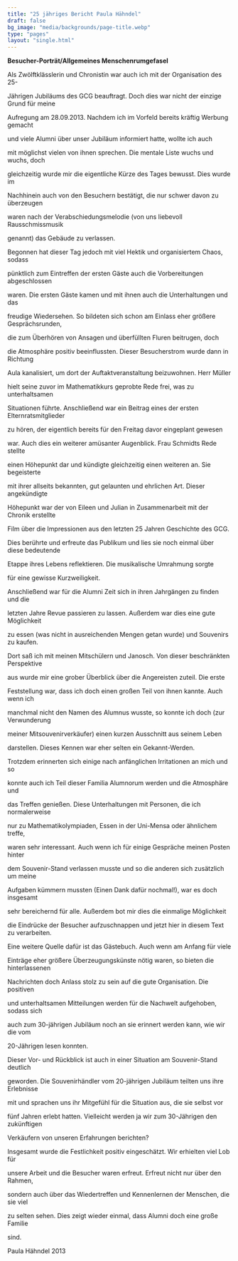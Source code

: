 ```yaml
---
title: "25 jähriges Bericht Paula Hähndel"
draft: false
bg_image: "media/backgrounds/page-title.webp"
type: "pages"
layout: "single.html"
---
```


**Besucher-Porträt/Allgemeines Menschenrumgefasel**


Als Zwölftklässlerin und Chronistin war auch ich mit der Organisation des 25-

Jährigen Jubiläums des GCG beauftragt. Doch dies war nicht der einzige Grund für meine

Aufregung am 28.09.2013. Nachdem ich im Vorfeld bereits kräftig Werbung gemacht

und viele Alumni über unser Jubiläum informiert hatte, wollte ich auch

mit möglichst vielen von ihnen sprechen. Die mentale Liste wuchs und wuchs, doch

gleichzeitig wurde mir die eigentliche Kürze des Tages bewusst. Dies wurde im

Nachhinein auch von den Besuchern bestätigt, die nur schwer davon zu überzeugen

waren nach der Verabschiedungsmelodie (von uns liebevoll Rausschmissmusik

genannt) das Gebäude zu verlassen.

Begonnen hat dieser Tag jedoch mit viel Hektik und organisiertem Chaos, sodass

pünktlich zum Eintreffen der ersten Gäste auch die Vorbereitungen abgeschlossen

waren. Die ersten Gäste kamen und mit ihnen auch die Unterhaltungen und das

freudige Wiedersehen. So bildeten sich schon am Einlass eher größere Gesprächsrunden,

die zum Überhören von Ansagen und überfüllten Fluren beitrugen, doch

die Atmosphäre positiv beeinflussten. Dieser Besucherstrom wurde dann in Richtung

Aula kanalisiert, um dort der Auftaktveranstaltung beizuwohnen. Herr Müller

hielt seine zuvor im Mathematikkurs geprobte Rede frei, was zu unterhaltsamen

Situationen führte. Anschließend war ein Beitrag eines der ersten Elternratsmitglieder

zu hören, der eigentlich bereits für den Freitag davor eingeplant gewesen

war. Auch dies ein weiterer amüsanter Augenblick. Frau Schmidts Rede stellte

einen Höhepunkt dar und kündigte gleichzeitig einen weiteren an. Sie begeisterte

mit ihrer allseits bekannten, gut gelaunten und ehrlichen Art. Dieser angekündigte

Höhepunkt war der von Eileen und Julian in Zusammenarbeit mit der Chronik erstellte

Film über die Impressionen aus den letzten 25 Jahren Geschichte des GCG.

Dies berührte und erfreute das Publikum und lies sie noch einmal über diese bedeutende

Etappe ihres Lebens reflektieren. Die musikalische Umrahmung sorgte

für eine gewisse Kurzweiligkeit.

Anschließend war für die Alumni Zeit sich in ihren Jahrgängen zu finden und die

letzten Jahre Revue passieren zu lassen. Außerdem war dies eine gute Möglichkeit

zu essen (was nicht in ausreichenden Mengen getan wurde) und Souvenirs zu kaufen.

Dort saß ich mit meinen Mitschülern und Janosch. Von dieser beschränkten Perspektive

aus wurde mir eine grober Überblick über die Angereisten zuteil. Die erste

Feststellung war, dass ich doch einen großen Teil von ihnen kannte. Auch wenn ich

manchmal nicht den Namen des Alumnus wusste, so konnte ich doch (zur Verwunderung

meiner Mitsouvenirverkäufer) einen kurzen Ausschnitt aus seinem Leben

darstellen. Dieses Kennen war eher selten ein Gekannt-Werden.

Trotzdem erinnerten sich einige nach anfänglichen Irritationen an mich und so

konnte auch ich Teil dieser Familia Alumnorum werden und die Atmosphäre und

das Treffen genießen. Diese Unterhaltungen mit Personen, die ich normalerweise

nur zu Mathematikolympiaden, Essen in der Uni-Mensa oder ähnlichem treffe,

waren sehr interessant. Auch wenn ich für einige Gespräche meinen Posten hinter

dem Souvenir-Stand verlassen musste und so die anderen sich zusätzlich um meine

Aufgaben kümmern mussten (Einen Dank dafür nochmal!), war es doch insgesamt

sehr bereichernd für alle. Außerdem bot mir dies die einmalige Möglichkeit

die Eindrücke der Besucher aufzuschnappen und jetzt hier in diesem Text zu verarbeiten.

Eine weitere Quelle dafür ist das Gästebuch. Auch wenn am Anfang für viele

Einträge eher größere Überzeugungskünste nötig waren, so bieten die hinterlassenen

Nachrichten doch Anlass stolz zu sein auf die gute Organisation. Die positiven

und unterhaltsamen Mitteilungen werden für die Nachwelt aufgehoben, sodass sich

auch zum 30-jährigen Jubiläum noch an sie erinnert werden kann, wie wir die vom

20-Jährigen lesen konnten.

Dieser Vor- und Rückblick ist auch in einer Situation am Souvenir-Stand deutlich

geworden. Die Souvenirhändler vom 20-jährigen Jubiläum teilten uns ihre Erlebnisse

mit und sprachen uns ihr Mitgefühl für die Situation aus, die sie selbst vor

fünf Jahren erlebt hatten. Vielleicht werden ja wir zum 30-Jährigen den zukünftigen

Verkäufern von unseren Erfahrungen berichten?

Insgesamt wurde die Festlichkeit positiv eingeschätzt. Wir erhielten viel Lob für

unsere Arbeit und die Besucher waren erfreut. Erfreut nicht nur über den Rahmen,

sondern auch über das Wiedertreffen und Kennenlernen der Menschen, die sie viel

zu selten sehen. Dies zeigt wieder einmal, dass Alumni doch eine große Familie

sind.

Paula Hähndel 2013
